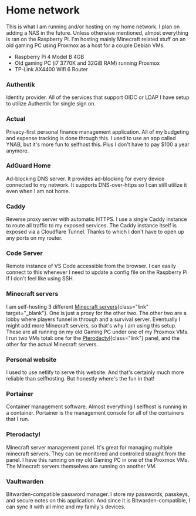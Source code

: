 # Home network

This is what I am running and/or hosting on my home network. I plan on adding a NAS in the future. Unless otherwise mentioned, almost everything is ran on the Raspberry Pi. I'm hosting mainly Minecraft related stuff on an old gaming PC using Proxmox as a host for a couple Debian VMs.

- Raspberry Pi 4 Model B 4GB
- Old gaming PC (i7 3770K and 32GiB RAM) running Proxmox
- TP-Link AX4400 Wifi 6 Router

### Authentik

Identity provider. All of the services that support OIDC or LDAP I have setup to utilize Authentik for single sign on.

### Actual

Privacy-first personal finance management application. All of my budgeting and expense tracking is done through this. I used to use an app called YNAB, but it's more fun to selfhost this. Plus I don't have to pay $100 a year anymore.

### AdGuard Home

Ad-blocking DNS server. It provides ad-blocking for every device connected to my network. It supports DNS-over-https so I can still utilize it even when I am not home.

### Caddy

Reverse proxy server with automatic HTTPS. I use a single Caddy instance to route all traffic to my exposed services. The Caddy instance itself is exposed via a Cloudflare Tunnel. Thanks to which I don't have to open up any ports on my router.

### Code Server

Remote instance of VS Code accessible from the browser. I can easily connect to this whenever I need to update a config file on the Raspberry Pi if I don't feel like using SSH.

### Minecraft servers

I am self-hosting 3 different [Minecraft servers](https://www.closetcraft.online){class="link" target="\_blank"}. One is just a proxy for the other two. The other two are a lobby where players funnel in through and a survival server. Eventually I might add more Minecraft servers, so that's why I am using this setup. These are all running on my old Gaming PC under one of my Proxmox VMs. I run two VMs total: one for the [Pterodactyl](#pterodactyl){class="link"} panel, and the other for the actual Minecraft servers.

### Personal website

I used to use netlify to serve this website. And that's certainly much more reliable than selfhosting. But honestly where's the fun in that!

### Portainer

Container management software. Almost everything I selfhost is running in a container. Portainer is the management console for all of the containers that I run.

### Pterodactyl

Minecraft server management panel. It's great for managing multiple minecraft servers. They can be monitored and controlled straight from the panel. I have this running on my old Gaming PC in one of the Proxmox VMs. The Minecraft servers themselves are running on another VM.

### Vaultwarden

Bitwarden-compatible password manager. I store my passwords, passkeys, and secure notes on this application. And since it is Bitwarden-compatible, I can sync it with all mine and my family's devices.
